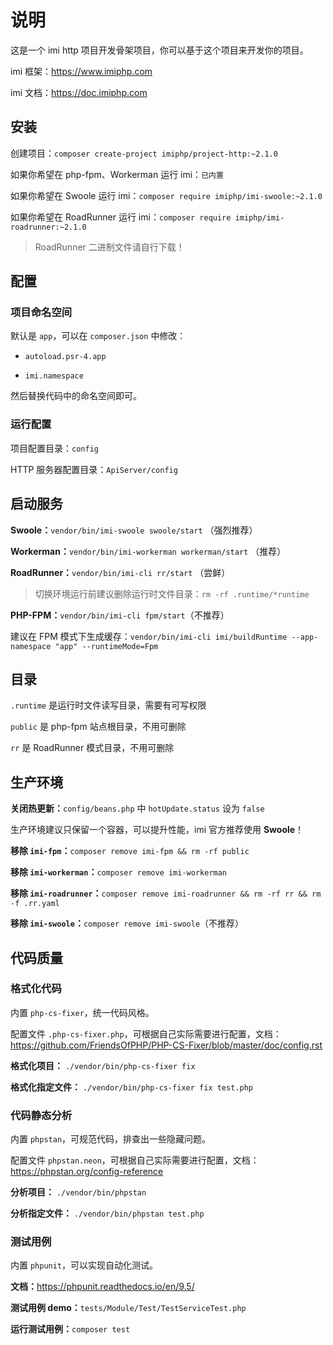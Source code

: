 # 说明

这是一个 imi http 项目开发骨架项目，你可以基于这个项目来开发你的项目。

imi 框架：<https://www.imiphp.com>

imi 文档：<https://doc.imiphp.com>

## 安装

创建项目：`composer create-project imiphp/project-http:~2.1.0`

如果你希望在 php-fpm、Workerman 运行 imi：`已内置`

如果你希望在 Swoole 运行 imi：`composer require imiphp/imi-swoole:~2.1.0`

如果你希望在 RoadRunner 运行 imi：`composer require imiphp/imi-roadrunner:~2.1.0`

> RoadRunner 二进制文件请自行下载！

## 配置

### 项目命名空间

默认是 `app`，可以在 `composer.json` 中修改：

* `autoload.psr-4.app`

* `imi.namespace`

然后替换代码中的命名空间即可。

### 运行配置

项目配置目录：`config`

HTTP 服务器配置目录：`ApiServer/config`

## 启动服务

**Swoole：**`vendor/bin/imi-swoole swoole/start` （强烈推荐）

**Workerman：**`vendor/bin/imi-workerman workerman/start` （推荐）

**RoadRunner：**`vendor/bin/imi-cli rr/start` （尝鲜）

> 切换环境运行前建议删除运行时文件目录：`rm -rf .runtime/*runtime`

**PHP-FPM：**`vendor/bin/imi-cli fpm/start`（不推荐）

建议在 FPM 模式下生成缓存：`vendor/bin/imi-cli imi/buildRuntime --app-namespace "app" --runtimeMode=Fpm`

## 目录

`.runtime` 是运行时文件读写目录，需要有可写权限

`public` 是 php-fpm 站点根目录，不用可删除

`rr` 是 RoadRunner 模式目录，不用可删除

## 生产环境

**关闭热更新：**`config/beans.php` 中 `hotUpdate.status` 设为 `false`

生产环境建议只保留一个容器，可以提升性能，imi 官方推荐使用 **Swoole**！

**移除 `imi-fpm`：**`composer remove imi-fpm && rm -rf public`

**移除 `imi-workerman`：**`composer remove imi-workerman`

**移除 `imi-roadrunner`：**`composer remove imi-roadrunner && rm -rf rr && rm -f .rr.yaml`

**移除 `imi-swoole`：**`composer remove imi-swoole`（不推荐）

## 代码质量

### 格式化代码

内置 `php-cs-fixer`，统一代码风格。

配置文件 `.php-cs-fixer.php`，可根据自己实际需要进行配置，文档：<https://github.com/FriendsOfPHP/PHP-CS-Fixer/blob/master/doc/config.rst>

**格式化项目：** `./vendor/bin/php-cs-fixer fix`

**格式化指定文件：** `./vendor/bin/php-cs-fixer fix test.php`

### 代码静态分析

内置 `phpstan`，可规范代码，排查出一些隐藏问题。

配置文件 `phpstan.neon`，可根据自己实际需要进行配置，文档：<https://phpstan.org/config-reference>

**分析项目：** `./vendor/bin/phpstan`

**分析指定文件：** `./vendor/bin/phpstan test.php`

### 测试用例

内置 `phpunit`，可以实现自动化测试。

**文档：**<https://phpunit.readthedocs.io/en/9.5/>

**测试用例 demo：**`tests/Module/Test/TestServiceTest.php`

**运行测试用例：**`composer test`
